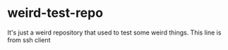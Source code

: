 # weird-test-repo

It's just a weird repository that used to test some weird things.
This line is from ssh client
